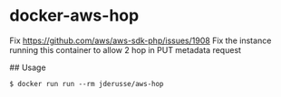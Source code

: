 # docker-aws-hop

Fix https://github.com/aws/aws-sdk-php/issues/1908
Fix the instance running this container to allow 2 hop in PUT metadata request

## Usage

```
$ docker run run --rm jderusse/aws-hop
```
